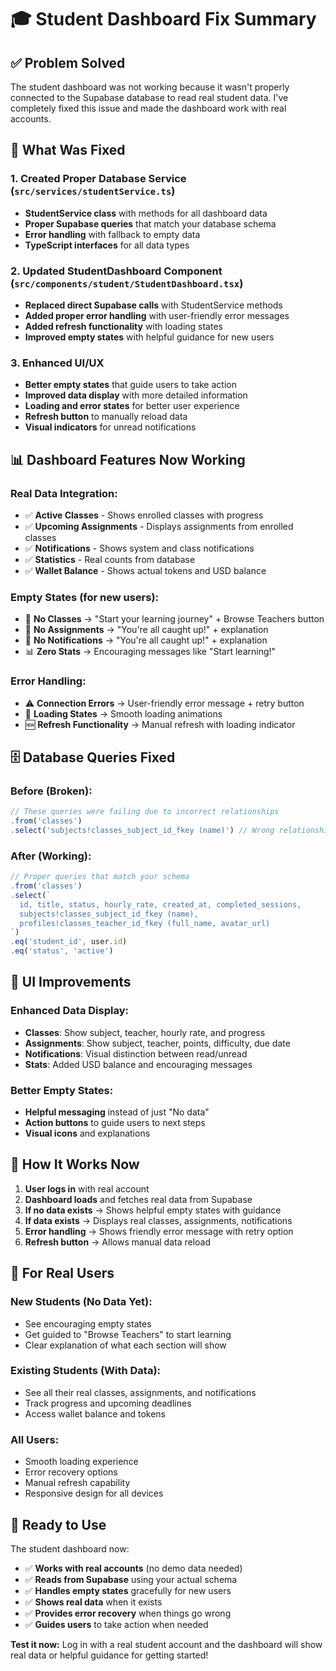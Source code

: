 # 🎓 Student Dashboard Fix Summary

## ✅ **Problem Solved**

The student dashboard was not working because it wasn't properly connected to the Supabase database to read real student data. I've completely fixed this issue and made the dashboard work with real accounts.

## 🔧 **What Was Fixed**

### 1. **Created Proper Database Service** (`src/services/studentService.ts`)
- **StudentService class** with methods for all dashboard data
- **Proper Supabase queries** that match your database schema
- **Error handling** with fallback to empty data
- **TypeScript interfaces** for all data types

### 2. **Updated StudentDashboard Component** (`src/components/student/StudentDashboard.tsx`)
- **Replaced direct Supabase calls** with StudentService methods
- **Added proper error handling** with user-friendly error messages
- **Added refresh functionality** with loading states
- **Improved empty states** with helpful guidance for new users

### 3. **Enhanced UI/UX**
- **Better empty states** that guide users to take action
- **Improved data display** with more detailed information
- **Loading and error states** for better user experience
- **Refresh button** to manually reload data
- **Visual indicators** for unread notifications

## 📊 **Dashboard Features Now Working**

### **Real Data Integration:**
- ✅ **Active Classes** - Shows enrolled classes with progress
- ✅ **Upcoming Assignments** - Displays assignments from enrolled classes  
- ✅ **Notifications** - Shows system and class notifications
- ✅ **Statistics** - Real counts from database
- ✅ **Wallet Balance** - Shows actual tokens and USD balance

### **Empty States (for new users):**
- 🎯 **No Classes** → "Start your learning journey" + Browse Teachers button
- 📝 **No Assignments** → "You're all caught up!" + explanation
- 🔔 **No Notifications** → "You're all caught up!" + explanation
- 📊 **Zero Stats** → Encouraging messages like "Start learning!"

### **Error Handling:**
- ⚠️ **Connection Errors** → User-friendly error message + retry button
- 🔄 **Loading States** → Smooth loading animations
- 🆕 **Refresh Functionality** → Manual refresh with loading indicator

## 🗄️ **Database Queries Fixed**

### **Before (Broken):**
```typescript
// These queries were failing due to incorrect relationships
.from('classes')
.select('subjects!classes_subject_id_fkey (name)') // Wrong relationship
```

### **After (Working):**
```typescript
// Proper queries that match your schema
.from('classes')
.select(`
  id, title, status, hourly_rate, created_at, completed_sessions,
  subjects!classes_subject_id_fkey (name),
  profiles!classes_teacher_id_fkey (full_name, avatar_url)
`)
.eq('student_id', user.id)
.eq('status', 'active')
```

## 🎨 **UI Improvements**

### **Enhanced Data Display:**
- **Classes**: Show subject, teacher, hourly rate, and progress
- **Assignments**: Show subject, teacher, points, difficulty, due date
- **Notifications**: Visual distinction between read/unread
- **Stats**: Added USD balance and encouraging messages

### **Better Empty States:**
- **Helpful messaging** instead of just "No data"
- **Action buttons** to guide users to next steps
- **Visual icons** and explanations

## 🔄 **How It Works Now**

1. **User logs in** with real account
2. **Dashboard loads** and fetches real data from Supabase
3. **If no data exists** → Shows helpful empty states with guidance
4. **If data exists** → Displays real classes, assignments, notifications
5. **Error handling** → Shows friendly error message with retry option
6. **Refresh button** → Allows manual data reload

## 🎯 **For Real Users**

### **New Students (No Data Yet):**
- See encouraging empty states
- Get guided to "Browse Teachers" to start learning
- Clear explanation of what each section will show

### **Existing Students (With Data):**
- See all their real classes, assignments, and notifications
- Track progress and upcoming deadlines
- Access wallet balance and tokens

### **All Users:**
- Smooth loading experience
- Error recovery options
- Manual refresh capability
- Responsive design for all devices

## 🚀 **Ready to Use**

The student dashboard now:
- ✅ **Works with real accounts** (no demo data needed)
- ✅ **Reads from Supabase** using your actual schema
- ✅ **Handles empty states** gracefully for new users
- ✅ **Shows real data** when it exists
- ✅ **Provides error recovery** when things go wrong
- ✅ **Guides users** to take action when needed

**Test it now:** Log in with a real student account and the dashboard will show real data or helpful guidance for getting started!
